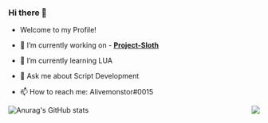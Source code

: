 ### Hi there 👋

- Welcome to my Profile!

- 🔭 I’m currently working on - <a href="https://github.com/Project-Sloth">**Project-Sloth**</a>
- 🌱 I’m currently learning LUA
- 💬 Ask me about Script Development
- 📫 How to reach me: Alivemonstor#0015

<a href="https://discord.com/users/785699347223412768">
  <img src="https://lanyard-profile-readme.vercel.app/api/281138639751217162?hideTimestamp=true&idleMessage=Discord.gg/unifiedrp." align="right" />
</a>


![Anurag's GitHub stats](https://github-readme-stats.vercel.app/api?username=Alivemonstor&show_icons=true&theme=tokyonight)
